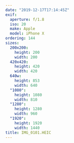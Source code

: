 ```yaml
---
date: "2019-12-17T17:14:45Z"
exif:
  aperture: f/1.8
  iso: 20
  make: Apple
  model: iPhone X
ordering: 144
sizes:
  200x200:
    height: 200
    width: 200
  420x420:
    height: 420
    width: 420
  640w:
    height: 853
    width: 640
  "1080":
    height: 1080
    width: 810
  "1280":
    height: 1280
    width: 960
  "1920":
    height: 1920
    width: 1440
title: IMG_0101.HEIC
---
```

